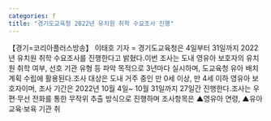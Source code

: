 ```yaml
---
categories: f
title: "경기도교육청 2022년 유치원 취학 수요조사 진행"
---
```

【경기=코리아플러스방송】 이태호 기자 = 경기도교육청은 4일부터 31일까지 2022년 유치원 취학 수요조사를 진행한다고 밝혔다.이번 조사는 도내 영유아 보호자의 유치원 취학 여부, 선호 기관 유형 등 파악 목적으로 3년마다 실시하며, 도교육청 유아 배치계획 수립에 활용된다.조사 대상은 도내 거주 중인 만 0세 이상, 만 4세 이하 영유아 보호자이며, 조사 기간은 2022년 10월 4일~ 10월 31일까지 27일간 진행한다.조사는 우편·무선 전화를 통한 무작위 추출 방식으로 진행하며 조사항목은 ▲영유아 연령, ▲유아교육·보육 기관 취
